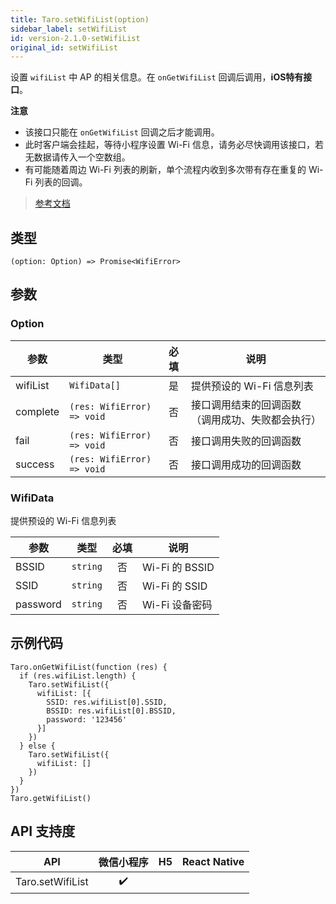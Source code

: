 ```yaml
---
title: Taro.setWifiList(option)
sidebar_label: setWifiList
id: version-2.1.0-setWifiList
original_id: setWifiList
---
```


设置 `wifiList` 中 AP 的相关信息。在 `onGetWifiList` 回调后调用，**iOS特有接口**。

**注意**
- 该接口只能在 `onGetWifiList` 回调之后才能调用。
- 此时客户端会挂起，等待小程序设置 Wi-Fi 信息，请务必尽快调用该接口，若无数据请传入一个空数组。
- 有可能随着周边 Wi-Fi 列表的刷新，单个流程内收到多次带有存在重复的 Wi-Fi 列表的回调。

> [参考文档](https://developers.weixin.qq.com/miniprogram/dev/api/device/wifi/wx.setWifiList.html)

## 类型

```tsx
(option: Option) => Promise<WifiError>
```

## 参数

### Option

<table>
  <thead>
    <tr>
      <th>参数</th>
      <th>类型</th>
      <th style="text-align:center">必填</th>
      <th>说明</th>
    </tr>
  </thead>
  <tbody>
    <tr>
      <td>wifiList</td>
      <td><code>WifiData[]</code></td>
      <td style="text-align:center">是</td>
      <td>提供预设的 Wi-Fi 信息列表</td>
    </tr>
    <tr>
      <td>complete</td>
      <td><code>(res: WifiError) =&gt; void</code></td>
      <td style="text-align:center">否</td>
      <td>接口调用结束的回调函数（调用成功、失败都会执行）</td>
    </tr>
    <tr>
      <td>fail</td>
      <td><code>(res: WifiError) =&gt; void</code></td>
      <td style="text-align:center">否</td>
      <td>接口调用失败的回调函数</td>
    </tr>
    <tr>
      <td>success</td>
      <td><code>(res: WifiError) =&gt; void</code></td>
      <td style="text-align:center">否</td>
      <td>接口调用成功的回调函数</td>
    </tr>
  </tbody>
</table>

### WifiData

提供预设的 Wi-Fi 信息列表

<table>
  <thead>
    <tr>
      <th>参数</th>
      <th>类型</th>
      <th style="text-align:center">必填</th>
      <th>说明</th>
    </tr>
  </thead>
  <tbody>
    <tr>
      <td>BSSID</td>
      <td><code>string</code></td>
      <td style="text-align:center">否</td>
      <td>Wi-Fi 的 BSSID</td>
    </tr>
    <tr>
      <td>SSID</td>
      <td><code>string</code></td>
      <td style="text-align:center">否</td>
      <td>Wi-Fi 的 SSID</td>
    </tr>
    <tr>
      <td>password</td>
      <td><code>string</code></td>
      <td style="text-align:center">否</td>
      <td>Wi-Fi 设备密码</td>
    </tr>
  </tbody>
</table>

## 示例代码

```tsx
Taro.onGetWifiList(function (res) {
  if (res.wifiList.length) {
    Taro.setWifiList({
      wifiList: [{
        SSID: res.wifiList[0].SSID,
        BSSID: res.wifiList[0].BSSID,
        password: '123456'
      }]
    })
  } else {
    Taro.setWifiList({
      wifiList: []
    })
  }
})
Taro.getWifiList()
```

## API 支持度

| API | 微信小程序 | H5 | React Native |
| :---: | :---: | :---: | :---: |
| Taro.setWifiList | ✔️ |  |  |
